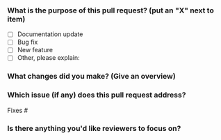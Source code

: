 <!-- Thank you for submitting a Pull Request. Please:
* Read our Pull Request guidelines:
  https://github.com/FredHappyface/.github/blob/master/CONTRIBUTING.md
* Associate an issue with the Pull Request.
* Ensure that the code is up-to-date with the `master` branch.
* Include a description of the proposed changes and how to test them.
-->

### What is the purpose of this pull request? (put an "X" next to item)

- [ ] Documentation update
- [ ] Bug fix
- [ ] New feature
- [ ] Other, please explain:

### What changes did you make? (Give an overview)

### Which issue (if any) does this pull request address?
Fixes #

### Is there anything you'd like reviewers to focus on?
